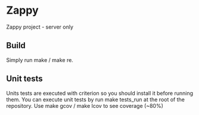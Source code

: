 # Zappy
Zappy project - server only
## Build
  Simply run make / make re.
## Unit tests
  Units tests are executed with criterion so you should install it before running them.
  You can execute unit tests by run make tests_run at the root of the repository.
  Use make gcov / make lcov to see coverage (~80%)
